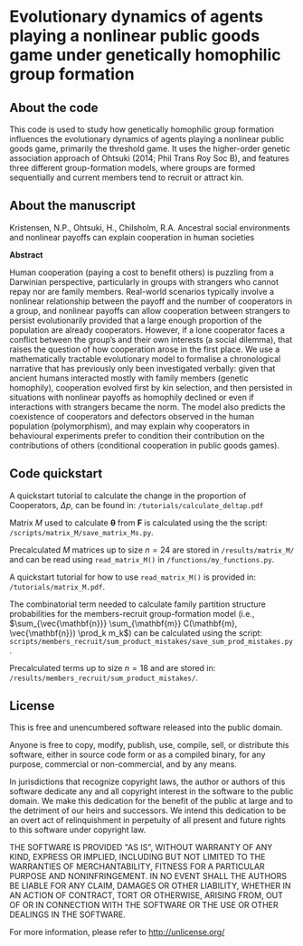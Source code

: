 # Evolutionary dynamics of agents playing a nonlinear public goods game under genetically homophilic group formation

## About the code

This code is used to study how genetically homophilic group formation influences the evolutionary dynamics of agents playing a nonlinear public goods game, primarily the threshold game. It uses the higher-order genetic association approach of Ohtsuki (2014; Phil Trans Roy Soc B), and features three different group-formation models, where groups are formed sequentially and current members tend to recruit or attract kin.

## About the manuscript

Kristensen, N.P., Ohtsuki, H., Chilsholm, R.A. Ancestral social environments and nonlinear payoffs can explain cooperation in human societies

**Abstract**

Human cooperation (paying a cost to benefit others) is puzzling from a Darwinian perspective,
particularly in groups with strangers who cannot repay nor are family members. Real-world
scenarios typically involve a nonlinear relationship between the payoff and the number of
cooperators in a group, and nonlinear payoffs can allow cooperation between strangers to persist
evolutionarily provided that a large enough proportion of the population are already cooperators.
However, if a lone cooperator faces a conflict between the group’s and their own interests (a social
dilemma), that raises the question of how cooperation arose in the first place. We use a
mathematically tractable evolutionary model to formalise a chronological narrative that has
previously only been investigated verbally: given that ancient humans interacted mostly with family
members (genetic homophily), cooperation evolved first by kin selection, and then persisted in
situations with nonlinear payoffs as homophily declined or even if interactions with strangers
became the norm. The model also predicts the coexistence of cooperators and defectors observed in
the human population (polymorphism), and may explain why cooperators in behavioural
experiments prefer to condition their contribution on the contributions of others (conditional
cooperation in public goods games).

## Code quickstart

A quickstart tutorial to calculate the change in the proportion of Cooperators, $\Delta p$, can be found in: `/tutorials/calculate_deltap.pdf`

Matrix $M$ used to calculate $\boldsymbol{\theta}$ from $\mathbf{F}$ is calculated using the the script:
`/scripts/matrix_M/save_matrix_Ms.py`.

Precalculated $M$ matrices up to size $n=24$ are stored in `/results/matrix_M/`
and can be read using `read_matrix_M()` in `/functions/my_functions.py`.

A quickstart tutorial for how to use `read_matrix_M()` is provided in:
`/tutorials/matrix_M.pdf`.

The combinatorial term needed to calculate family partition structure probabilities for the members-recruit
group-formation model (i.e., $\sum_{\vec{\mathbf{n}}} \sum_{\mathbf{m}} C(\mathbf{m}, \vec{\mathbf{n}}) \prod_k m_k$)
can be calculated using the script: 
`scripts/members_recruit/sum_product_mistakes/save_sum_prod_mistakes.py`.

Precalculated terms up to size $n=18$ and are stored in:
`/results/members_recruit/sum_product_mistakes/`.

## License

This is free and unencumbered software released into the public domain.

Anyone is free to copy, modify, publish, use, compile, sell, or distribute this software, either in source code form or as a compiled binary, for any purpose, commercial or non-commercial, and by any means.

In jurisdictions that recognize copyright laws, the author or authors of this software dedicate any and all copyright interest in the software to the public domain. We make this dedication for the benefit of the public at large and to the detriment of our heirs and successors. We intend this dedication to be an overt act of relinquishment in perpetuity of all present and future rights to this software under copyright law.

THE SOFTWARE IS PROVIDED "AS IS", WITHOUT WARRANTY OF ANY KIND, EXPRESS OR IMPLIED, INCLUDING BUT NOT LIMITED TO THE WARRANTIES OF MERCHANTABILITY, FITNESS FOR A PARTICULAR PURPOSE AND NONINFRINGEMENT. IN NO EVENT SHALL THE AUTHORS BE LIABLE FOR ANY CLAIM, DAMAGES OR OTHER LIABILITY, WHETHER IN AN ACTION OF CONTRACT, TORT OR OTHERWISE, ARISING FROM, OUT OF OR IN CONNECTION WITH THE SOFTWARE OR THE USE OR OTHER DEALINGS IN THE SOFTWARE.

For more information, please refer to <http://unlicense.org/>
